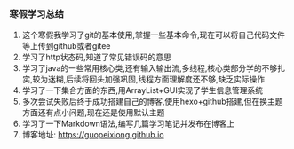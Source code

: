 ### 寒假学习总结

1. 这个寒假我学习了git的基本使用,掌握一些基本命令,现在可以将自己代码文件等上传到github或者gitee
2. 学习了http状态码,知道了常见错误码的意思
3. 学习了java的一些常用核心类,还有输入输出流,多线程,核心类部分学的不够扎实,较为迷糊,后续将回头加强巩固,线程方面理解度还不够,缺乏实际操作
4. 学习了一下集合方面的东西,用ArrayList+GUI实现了学生信息管理系统
5. 多次尝试失败后终于成功搭建自己的博客,使用hexo+github搭建,但在换主题方面还有点小问题,现在还是使用默认主题
6. 学习了一下Markdown语法,编写几篇学习笔记并发布在博客上
7. 博客地址: <https://guopeixiong.github.io>